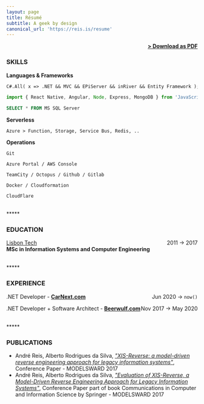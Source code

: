 ```yaml
---
layout: page
title: Résumé
subtitle: A geek by design
canonical_url: 'https://reis.is/resume'
---
```


<span style="float: right; "><a href="{{ '/assets/doc/Resume-AndreReis.pdf' | prepend: site.baseurl }}"><strong>> Download as PDF</strong></a> </span>
<br>

### SKILLS
**Languages & Frameworks**

```vb
C#.All( x => .NET && MVC && EPiServer && inRiver && Entity Framework );
```

```js
import { React Native, Angular, Node, Express, MongoDB } from 'JavaScript'
```

```SQL
SELECT * FROM MS SQL Server
```

**Serverless**

`Azure > Function, Storage, Service Bus, Redis, ..`

**Operations**

`Git`

`Azure Portal / AWS Console`

`TeamCity / Octopus / Github / Gitlab`

`Docker / Cloudformation`

`CloudFlare`

<!-- ### PROJECTS
**Title** - Description - Place <span style="float: right; ">Time span</span>  
Pellentesque euismod odio nec mollis rutrum. Nulla facilisi. In hac habitasse platea dictumst. Etiam facilisis velit velit, id dapibus lacus bibendum nec. Proin euismod tortor non nunc luctus, ut varius mauris tristique.  

**Title** - Description - Place <span style="float: right; ">Time span</span>  
Pellentesque euismod odio nec mollis rutrum. Nulla facilisi. In hac habitasse platea dictumst. Etiam facilisis velit velit, id dapibus lacus bibendum nec. Proin euismod tortor non nunc luctus, ut varius mauris tristique.  

**Title** - Description - Place <span style="float: right; ">Time span</span>  
Pellentesque euismod odio nec mollis rutrum. Nulla facilisi. In hac habitasse platea dictumst. Etiam facilisis velit velit, id dapibus lacus bibendum nec. Proin euismod tortor non nunc luctus, ut varius mauris tristique.   -->

<br>
<div class="about"><div class="about__devider">*****</div></div>

### EDUCATION

<a href="https://www.tecnico.ulisboa.pt">Lisbon Tech</a> <span style="float: right; ">2011 -> 2017</span>  
**MSc in Information Systems and Computer Engineering**  

<br>
<div class="about"><div class="about__devider">*****</div></div>

### EXPERIENCE

.NET Developer - <a href="https://carnext.com">**CarNext.com**</a> <span style="float: right; ">Jun 2020 -> `now()`</span>  

.NET Developer + Software Architect - <a href="https://beerwulf.com">**Beerwulf.com**</a> <span style="float: right; ">Nov 2017 -> May 2020</span>  

<br>
<div class="about"><div class="about__devider">*****</div></div>

### PUBLICATIONS

- André Reis, Alberto Rodrigues da Silva, <a href="http://isg.inesc-id.pt/alb/static/papers/2017/c139-ar-MODELSWARD_2017_76_CR.pdf">_"XIS-Reverse: a model-driven reverse engineering approach for legacy information systems"_</a>, Conference Paper - MODELSWARD 2017
- André Reis, Alberto Rodrigues da Silva, <a href="https://link.springer.com/chapter/10.1007/978-3-319-94764-8_2">_"Evaluation of XIS-Reverse, a Model-Driven Reverse Engineering Approach for Legacy Information Systems"_</a>, Conference Paper part of book Communications in Computer and Information Science by Springer - MODELSWARD 2017